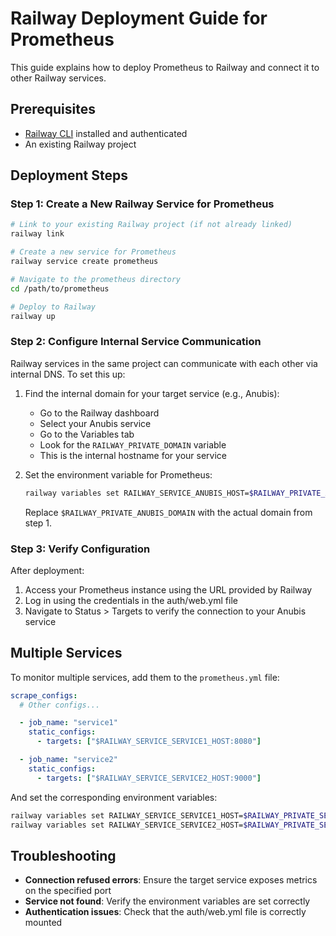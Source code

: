 # Railway Deployment Guide for Prometheus

This guide explains how to deploy Prometheus to Railway and connect it to other Railway services.

## Prerequisites

- [Railway CLI](https://docs.railway.app/develop/cli) installed and authenticated
- An existing Railway project

## Deployment Steps

### Step 1: Create a New Railway Service for Prometheus

```bash
# Link to your existing Railway project (if not already linked)
railway link

# Create a new service for Prometheus
railway service create prometheus

# Navigate to the prometheus directory
cd /path/to/prometheus

# Deploy to Railway
railway up
```

### Step 2: Configure Internal Service Communication

Railway services in the same project can communicate with each other via internal DNS. To set this up:

1. Find the internal domain for your target service (e.g., Anubis):

   - Go to the Railway dashboard
   - Select your Anubis service
   - Go to the Variables tab
   - Look for the `RAILWAY_PRIVATE_DOMAIN` variable
   - This is the internal hostname for your service

2. Set the environment variable for Prometheus:

   ```bash
   railway variables set RAILWAY_SERVICE_ANUBIS_HOST=$RAILWAY_PRIVATE_ANUBIS_DOMAIN
   ```

   Replace `$RAILWAY_PRIVATE_ANUBIS_DOMAIN` with the actual domain from step 1.

### Step 3: Verify Configuration

After deployment:

1. Access your Prometheus instance using the URL provided by Railway
2. Log in using the credentials in the auth/web.yml file
3. Navigate to Status > Targets to verify the connection to your Anubis service

## Multiple Services

To monitor multiple services, add them to the `prometheus.yml` file:

```yaml
scrape_configs:
  # Other configs...

  - job_name: "service1"
    static_configs:
      - targets: ["$RAILWAY_SERVICE_SERVICE1_HOST:8080"]

  - job_name: "service2"
    static_configs:
      - targets: ["$RAILWAY_SERVICE_SERVICE2_HOST:9000"]
```

And set the corresponding environment variables:

```bash
railway variables set RAILWAY_SERVICE_SERVICE1_HOST=$RAILWAY_PRIVATE_SERVICE1_DOMAIN
railway variables set RAILWAY_SERVICE_SERVICE2_HOST=$RAILWAY_PRIVATE_SERVICE2_DOMAIN
```

## Troubleshooting

- **Connection refused errors**: Ensure the target service exposes metrics on the specified port
- **Service not found**: Verify the environment variables are set correctly
- **Authentication issues**: Check that the auth/web.yml file is correctly mounted
